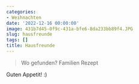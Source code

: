 ```yaml
---
categories:
- Weihnachten
date: '2022-12-16 00:00:00'
image: 431b7d45-0f9c-431a-bfe6-8da233bb89f4.JPG
slug: hausfreunde
tags: []
title: Hausfreunde
---
```



> Wo gefunden? Familien Rezept

Guten Appetit! :)
